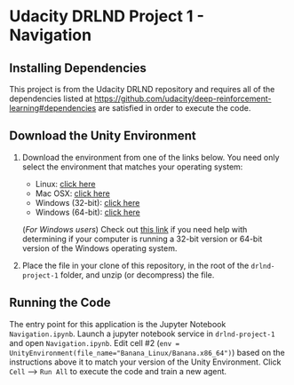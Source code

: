 # Udacity DRLND Project 1 - Navigation

## Installing Dependencies

This project is from the Udacity DRLND repository and requires all of the dependencies listed at https://github.com/udacity/deep-reinforcement-learning#dependencies are satisfied in order to execute the code.

## Download the Unity Environment

1. Download the environment from one of the links below.  You need only select the environment that matches your operating system:
    - Linux: [click here](https://s3-us-west-1.amazonaws.com/udacity-drlnd/P1/Banana/Banana_Linux.zip)
    - Mac OSX: [click here](https://s3-us-west-1.amazonaws.com/udacity-drlnd/P1/Banana/Banana.app.zip)
    - Windows (32-bit): [click here](https://s3-us-west-1.amazonaws.com/udacity-drlnd/P1/Banana/Banana_Windows_x86.zip)
    - Windows (64-bit): [click here](https://s3-us-west-1.amazonaws.com/udacity-drlnd/P1/Banana/Banana_Windows_x86_64.zip)
    
    (_For Windows users_) Check out [this link](https://support.microsoft.com/en-us/help/827218/how-to-determine-whether-a-computer-is-running-a-32-bit-version-or-64) if you need help with determining if your computer is running a 32-bit version or 64-bit version of the Windows operating system.

2. Place the file in your clone of this repository, in the root of the `drlnd-project-1` folder, and unzip (or decompress) the file. 

## Running the Code

The entry point for this application is the Jupyter Notebook `Navigation.ipynb`. Launch a jupyter notebook service in `drlnd-project-1` and open `Navigation.ipynb`. Edit cell #2 (`env = UnityEnvironment(file_name="Banana_Linux/Banana.x86_64")`) based on the instructions above it to match your version of the Unity Environment. Click `Cell` --> `Run All` to execute the code and train a new agent.
